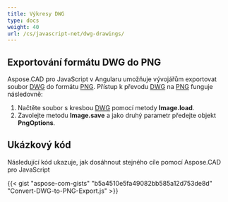 ```yaml
---
title: Výkresy DWG
type: docs
weight: 40
url: /cs/javascript-net/dwg-drawings/
---
```


## **Exportování formátu DWG do PNG**

Aspose.CAD pro JavaScript v Angularu umožňuje vývojářům exportovat soubor [DWG](https://docs.fileformat.com/cad/dwg/) do formátu [PNG](https://docs.fileformat.com/image/png/).
Přístup k převodu [DWG](https://docs.fileformat.com/cad/dwg/) na [PNG](https://docs.fileformat.com/image/png/) funguje následovně:

1. Načtěte soubor s kresbou [DWG](https://docs.fileformat.com/cad/dwg/) pomocí metody **Image.load**.
1. Zavolejte metodu **Image.save** a jako druhý parametr předejte objekt **PngOptions**.

## Ukázkový kód

Následující kód ukazuje, jak dosáhnout stejného cíle pomocí Aspose.CAD pro JavaScript

{{< gist "aspose-com-gists" "b5a4510e5fa49082bb585a12d753de8d" "Convert-DWG-to-PNG-Export.js" >}}
